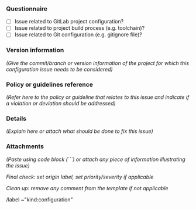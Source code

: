 ### Questionnaire

* [ ] Issue related to GitLab project configuration?
* [ ] Issue related to project build process (e.g. toolchain)?
* [ ] Issue related to Git configuration (e.g. gitignore file)?

### Version information

*(Give the commit/branch or version information of the project for which this configuration issue needs to be considered)*

### Policy or guidelines reference

*(Refer here to the policy or guideline that relates to this issue and indicate if a violation or deviation should be addressed)*

### Details

*(Explain here or attach what should be done to fix this issue)*

### Attachments

*(Paste using code block (```) or attach any piece of information illustrating the issue)*

*Final check: set origin label, set priority/severity if applicable*

*Clean up: remove any comment from the template if not applicable*

/label ~"kind:configuration"
